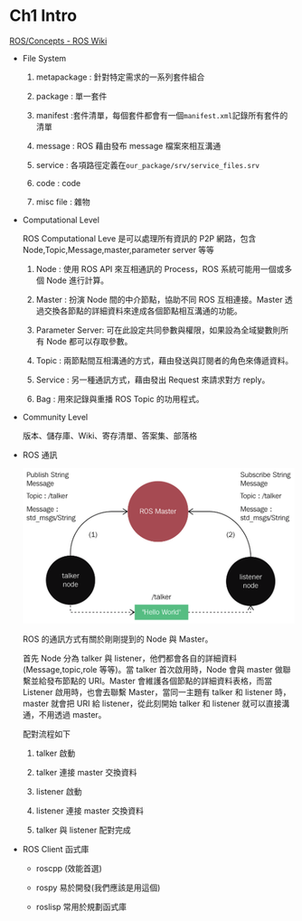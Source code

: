 # Ch1 Intro

[ROS/Concepts - ROS Wiki](http://wiki.ros.org/ROS/Concepts)

- File System

  1.  metapackage : 針對特定需求的一系列套件組合

  2.  package : 單一套件

  3.  manifest :套件清單，每個套件都會有一個`manifest.xml`記錄所有套件的清單

  4.  message : ROS 藉由發布 message 檔案來相互溝通

  5.  service : 各項路徑定義在`our_package/srv/service_files.srv`

  6.  code : code

  7.  misc file : 雜物

- Computational Level

  ROS Computational Leve 是可以處理所有資訊的 P2P 網路，包含 Node,Topic,Message,master,parameter server 等等

  1.  Node : 使用 ROS API 來互相通訊的 Process，ROS 系統可能用一個或多個 Node 進行計算。

  2.  Master : 扮演 Node 間的中介節點，協助不同 ROS 互相連接。Master 透過交換各節點的詳細資料來達成各個節點相互溝通的功能。

  3.  Parameter Server: 可在此設定共同參數與權限，如果設為全域變數則所有 Node 都可以存取參數。

  4.  Topic : 兩節點間互相溝通的方式，藉由發送與訂閱者的角色來傳遞資料。

  5.  Service : 另一種通訊方式，藉由發出 Request 來請求對方 reply。

  6.  Bag : 用來記錄與重播 ROS Topic 的功用程式。

- Community Level

  版本、儲存庫、Wiki、寄存清單、答案集、部落格

- ROS 通訊

  ![image.png](./img/node2node.png)

  ROS 的通訊方式有關於剛剛提到的 Node 與 Master。

  首先 Node 分為 talker 與 listener，他們都會各自的詳細資料(Message,topic,role 等等)。當 talker 首次啟用時，Node 會與 master 做聯繫並給發布節點的 URI。Master 會維護各個節點的詳細資料表格，而當 Listener 啟用時，也會去聯繫 Master，當同一主題有 talker 和 listener 時，master 就會把 URI 給 listener，從此刻開始 talker 和 listener 就可以直接溝通，不用透過 master。

  配對流程如下

  1.  talker 啟動

  2.  talker 連接 master 交換資料

  3.  listener 啟動

  4.  listener 連接 master 交換資料

  5.  talker 與 listener 配對完成

- ROS Client 函式庫

  - roscpp (效能首選)

  - rospy 易於開發(我們應該是用這個)

  - roslisp 常用於規劃函式庫
